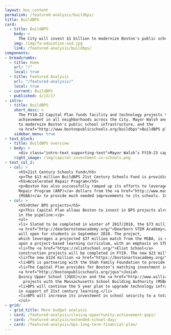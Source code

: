 ```yaml
---
layout: bos_content
permalink: /featured-analysis/buildbps/
title: BuildBPS
card:
  - title: BuildBPS
    body: >
      The City will invest $1 billion to modernize Boston's public school infrastructure. See how.
    img: /img/fa-education-aid.jpg
    link: /featured-analysis/buildbps/
components:
- breadcrumbs:
  - title: Home
    url: "/"
    local: true
  - title: Featured Analysis
    url: "/featured-analysis/"
    local: true
  - current: BuildBPS
  - published: 4/13/17
- intro:
  - title: BuildBPS
    short_desc: >
      The FY18-22 Capital Plan funds facility and technology projects that support education and youth 
      achievement in all neighborhoods across the City. Mayor Walsh announced a $1 billion investment 
      to modernize Boston's public school infrastructure, and the 
      <a href="http://www.bostonpublicschools.org/buildbps">BuildBPS plan</a> will guide that process.
    sidebar_menu: true
- text_block:
  - title: BuildBPS overview
  - body: >
      <div class="intro-text supporting-text">Mayor Walsh’s FY19-23 capital plan implements early action BuildBPS initiatives, and supports planning for large-scale projects coming out of the robust BuildBPS community engagement process.</div> 
    right_image: /img/capital-investment-in-schools.png
- text_col_2:
  - col: >
      <h5>21st Century Schools Fund</h5>
      <p>The $13 million BuildBPS 21st Century Schools Fund is providing schools with 21st century tools, including new technology and comfortable, movable furniture. This initiative will promote learner-centric programs, benefit professional development, and provide greater flexibility in both current and future learning spaces. BPS will work with school leaders to complete these upgrades for the start of the 2018-19 school year.</p>
      <h5>Accelerated Repair Program</h5>
      <p>Boston has also successfully ramped up its efforts to leverage <a href="http://www.massschoolbuildings.org/programs/Accelerated_Repair">MSBA Accelerated 
      Repair Program (ARP)</a> dollars from the <a href="http://www.massschoolbuildings.org/">Massachusetts School Building Authority 
      (MSBA)</a> to provide much needed improvements to its schools. In FY18, Boston invested $16.9 million to unlock $22.8 million in grants from the MSBA to provide seven BPS schools with new windows replace roofs and boilers at five BPS schools. In FY19, BPS will invest $4.5 million to unlock a $7.1 million grant from the MSBA to replace roofs, boilers, or windows at six schools. The Mayor’s capital plan sets aside an additional $26.7 million over the next five years to position Boston to further leverage MSBA ARP dollars in the future.</p>
  - col: >
      <h5>Other BPS projects</h5>
      <p>This Capital Plan allows Boston to invest in BPS projects already 
      in the pipeline:</p>
      <ul>
      <li> Slated to be completed in winter of 2017/2018, the $73 million 
      <a href="http://dearbornstemacademy.org/">Dearborn STEM Academy</a> 
      will open for students in September 2018. The project,
      which leverages a projected $37 million match from the MSBA, is designed based 
      upon a project-based learning curriculum, with an emphasis on STEM education.</li> 
      <li>The <a href="https://eliotschool.org/">Eliot School</a> 
      construction projects will be completed in FY19. The new $23 million North Bennet Street building opened in September 2017, and the $34 million Commercial Street building will welcome grades 5-8 into a 21st century learning environment.</li>
      <li>The new $124 million <a href="https://bostonartsacademy.org/">Boston Arts Academy</a> building is leveraging $49 million match from the MSBA. Beginning construction in FY19, the school will provide students with state of the art performance and studio space, opening in September 2021.</li>
      <li>BPS is partnering with the Shah Family Foundation to provide 25 schools with full-service kitchens. This is the first phase in a multi-year kitchen renovation program.</li>
      <li>The Capital Plan provides for Boston’s matching investment in the 
      <a href="http://bostonpublicschools.org/jqus">Josiah 
      Quincy Upper School (JQUS)</a> and the <a href="http://www.williamecarterschool.org/"> Carter School</a>, which are collaborative 
        projects with the Massachusetts School Building Authority (MSBA).</li>
      <li>BPS will continue the 5 year plan to upgrade technology infrastructure across the district 
      in support of 21st century learning.</li>
      <li>BPS will increase its investment in school security to a total budget of $5 million. The project includes upgrades to external and internal doors, locks and key cards, and cameras.</li>
      </ul>
- grid:
  - grid_title: More budget analysis
  - card: /featured-analysis/closing-opportunity-achievement-gaps/
  - card: /featured-analysis/extended-school-day/
  - card: /featured-analysis/bps-long-term-financial-plan/
---
```

